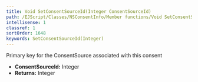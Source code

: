 ```yaml
---
title: Void SetConsentSourceId(Integer ConsentSourceId)
path: /EJScript/Classes/NSConsentInfo/Member functions/Void SetConsentSourceId(Integer p_0)
intellisense: 1
classref: 1
sortOrder: 1648
keywords: SetConsentSourceId(Integer)
---
```



Primary key for the ConsentSource associated with this consent



* **ConsentSourceId:** Integer
* **Returns:** Integer


